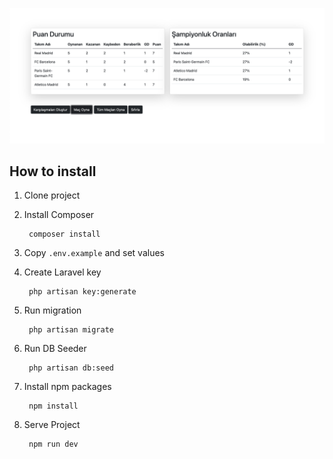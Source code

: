 <p align="center"><a href="#" target="_blank"><img src="https://raw.githubusercontent.com/spektra2147/maybewin/master/public/img.png" alt="Laravel Logo"></a></p>


## How to install

1. Clone project
2. Install Composer

        composer install
3. Copy `.env.example` and set values
4. Create Laravel key

        php artisan key:generate
5. Run migration

        php artisan migrate

6. Run DB Seeder

        php artisan db:seed
7. Install npm packages
        
        npm install
8. Serve Project

        npm run dev
